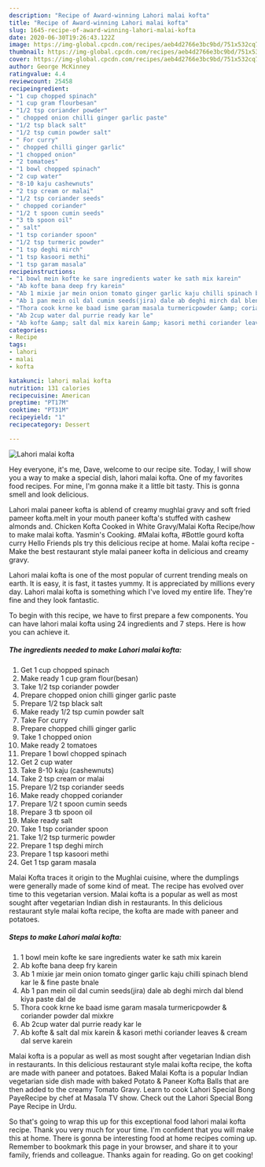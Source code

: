 ```yaml
---
description: "Recipe of Award-winning Lahori malai kofta"
title: "Recipe of Award-winning Lahori malai kofta"
slug: 1645-recipe-of-award-winning-lahori-malai-kofta
date: 2020-06-30T19:26:43.122Z
image: https://img-global.cpcdn.com/recipes/aeb4d2766e3bc9bd/751x532cq70/lahori-malai-kofta-recipe-main-photo.jpg
thumbnail: https://img-global.cpcdn.com/recipes/aeb4d2766e3bc9bd/751x532cq70/lahori-malai-kofta-recipe-main-photo.jpg
cover: https://img-global.cpcdn.com/recipes/aeb4d2766e3bc9bd/751x532cq70/lahori-malai-kofta-recipe-main-photo.jpg
author: George McKinney
ratingvalue: 4.4
reviewcount: 25458
recipeingredient:
- "1 cup chopped spinach"
- "1 cup gram flourbesan"
- "1/2 tsp coriander powder"
- " chopped onion chilli ginger garlic paste"
- "1/2 tsp black salt"
- "1/2 tsp cumin powder salt"
- " For curry"
- " chopped chilli ginger garlic"
- "1 chopped onion"
- "2 tomatoes"
- "1 bowl chopped spinach"
- "2 cup water"
- "8-10 kaju cashewnuts"
- "2 tsp cream or malai"
- "1/2 tsp coriander seeds"
- " chopped coriander"
- "1/2 t spoon cumin seeds"
- "3 tb spoon oil"
- " salt"
- "1 tsp coriander spoon"
- "1/2 tsp turmeric powder"
- "1 tsp deghi mirch"
- "1 tsp kasoori methi"
- "1 tsp garam masala"
recipeinstructions:
- "1 bowl mein kofte ke sare ingredients water ke sath mix karein"
- "Ab kofte bana deep fry karein"
- "Ab 1 mixie jar mein onion tomato ginger garlic kaju chilli spinach blend kar le &amp; fine paste bnale"
- "Ab 1 pan mein oil dal cumin seeds(jira) dale ab deghi mirch dal blend kiya paste dal de"
- "Thora cook krne ke baad isme garam masala turmericpowder &amp; coriander powder dal mixkre"
- "Ab 2cup water dal purrie ready kar le"
- "Ab kofte &amp; salt dal mix karein &amp; kasori methi coriander leaves &amp; cream dal serve karein"
categories:
- Recipe
tags:
- lahori
- malai
- kofta

katakunci: lahori malai kofta 
nutrition: 131 calories
recipecuisine: American
preptime: "PT17M"
cooktime: "PT31M"
recipeyield: "1"
recipecategory: Dessert

---
```



![Lahori malai kofta](https://img-global.cpcdn.com/recipes/aeb4d2766e3bc9bd/751x532cq70/lahori-malai-kofta-recipe-main-photo.jpg)

Hey everyone, it's me, Dave, welcome to our recipe site. Today, I will show you a way to make a special dish, lahori malai kofta. One of my favorites food recipes. For mine, I'm gonna make it a little bit tasty. This is gonna smell and look delicious.

Lahori malai paneer kofta is ablend of creamy mughlai gravy and soft fried pameer kofta.melt in your mouth paneer kofta&#39;s stuffed with cashew almonds and. Chicken Kofta Cooked in White Gravy/Malai Kofta Recipe/how to make malai kofta. Yasmin&#39;s Cooking. #Malai kofta, #Bottle gourd kofta curry Hello Friends pls try this delicious recipe at home. Malai kofta recipe - Make the best restaurant style malai paneer kofta in delicious and creamy gravy.

Lahori malai kofta is one of the most popular of current trending meals on earth. It is easy, it is fast, it tastes yummy. It is appreciated by millions every day. Lahori malai kofta is something which I've loved my entire life. They're fine and they look fantastic.


To begin with this recipe, we have to first prepare a few components. You can have lahori malai kofta using 24 ingredients and 7 steps. Here is how you can achieve it.

<!--inarticleads1-->

##### The ingredients needed to make Lahori malai kofta:

1. Get 1 cup chopped spinach
1. Make ready 1 cup gram flour(besan)
1. Take 1/2 tsp coriander powder
1. Prepare  chopped onion chilli ginger garlic paste
1. Prepare 1/2 tsp black salt
1. Make ready 1/2 tsp cumin powder salt
1. Take  For curry
1. Prepare  chopped chilli ginger garlic
1. Take 1 chopped onion
1. Make ready 2 tomatoes
1. Prepare 1 bowl chopped spinach
1. Get 2 cup water
1. Take 8-10 kaju (cashewnuts)
1. Take 2 tsp cream or malai
1. Prepare 1/2 tsp coriander seeds
1. Make ready  chopped coriander
1. Prepare 1/2 t spoon cumin seeds
1. Prepare 3 tb spoon oil
1. Make ready  salt
1. Take 1 tsp coriander spoon
1. Take 1/2 tsp turmeric powder
1. Prepare 1 tsp deghi mirch
1. Prepare 1 tsp kasoori methi
1. Get 1 tsp garam masala


Malai Kofta traces it origin to the Mughlai cuisine, where the dumplings were generally made of some kind of meat. The recipe has evolved over time to this vegetarian version. Malai kofta is a popular as well as most sought after vegetarian Indian dish in restaurants. In this delicious restaurant style malai kofta recipe, the kofta are made with paneer and potatoes. 

<!--inarticleads2-->

##### Steps to make Lahori malai kofta:

1. 1 bowl mein kofte ke sare ingredients water ke sath mix karein
1. Ab kofte bana deep fry karein
1. Ab 1 mixie jar mein onion tomato ginger garlic kaju chilli spinach blend kar le &amp; fine paste bnale
1. Ab 1 pan mein oil dal cumin seeds(jira) dale ab deghi mirch dal blend kiya paste dal de
1. Thora cook krne ke baad isme garam masala turmericpowder &amp; coriander powder dal mixkre
1. Ab 2cup water dal purrie ready kar le
1. Ab kofte &amp; salt dal mix karein &amp; kasori methi coriander leaves &amp; cream dal serve karein


Malai kofta is a popular as well as most sought after vegetarian Indian dish in restaurants. In this delicious restaurant style malai kofta recipe, the kofta are made with paneer and potatoes. Baked Malai Kofta is a popular Indian vegetarian side dish made with baked Potato &amp; Paneer Kofta Balls that are then added to the creamy Tomato Gravy. Learn to cook Lahori Special Bong PayeRecipe by chef at Masala TV show. Check out the Lahori Special Bong Paye Recipe in Urdu. 

So that's going to wrap this up for this exceptional food lahori malai kofta recipe. Thank you very much for your time. I'm confident that you will make this at home. There is gonna be interesting food at home recipes coming up. Remember to bookmark this page in your browser, and share it to your family, friends and colleague. Thanks again for reading. Go on get cooking!
